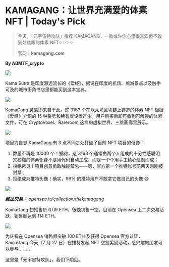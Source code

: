 # KAMAGANG：让世界充满爱的体素 NFT | Today's Pick

> 今天，「元宇宙特攻队」推荐 KAMAGANG，一款或许你心里很喜欢但不敢到处炫耀的体素 NFT✨✨✨✨
>
> 官网：**kamagang.com**

**By ABMTF_crypto**

![](./kama.jpg)

Kama Sutra 是印度源远流长的《爱经》，据说在印度的机场、旅游景点以及触手可及的城市街角书店里都能买到这本宝典。

![](./cover.jpg)

KamaGang 灵感即来自于此。这 3163 个在以太坊区块链上铸造的体素 NFT 根据《爱经》介绍的 15 种姿势和稀有度设置产生。用户购买后即可收到可解锁的体素文件，可在 CryptoVoxel、Rareroom 这样的虚拟世界、三维画廊里展示。

![](./instagram.jpg)

项目方自觉 KamaGang 有 3 点不同之处打破了目前 NFT 项目的俗套：

1. 数量不再是 10000 个！据称，这 3163 个通常由两个人组成的十分性感聪明又狡黠的体素化身不是用代码自动生成，而是一个个用手工精心绘制而成；
2. 拒绝拷贝！项目创意勇敢触碰禁忌——嗯，官方第一个推特账号前两天刚刚被封禁；
3. 拒绝成为推特头像！确实，99% 的推特用户不敢拿它做自己的头像 😃

![](./opensea.jpg)

_**藏品交易：** opensea.io/collection/thekamagang_

KamaGang 初始售价 0.09 ETH，很快销售一空，目前在 Opensea 上二次交易活跃，销售额达到 114 ETH。

![](./twitter.jpg)

为庆祝在 Opensea 销售额突破 100 ETH 及获得 Opensea 官方认证，KamaGang 今天（7 月 27 日）在推特发起 NFT 空投奖励活动，感兴趣的朋友可以参与………

这里是「元宇宙特攻队」，我们下期见。
